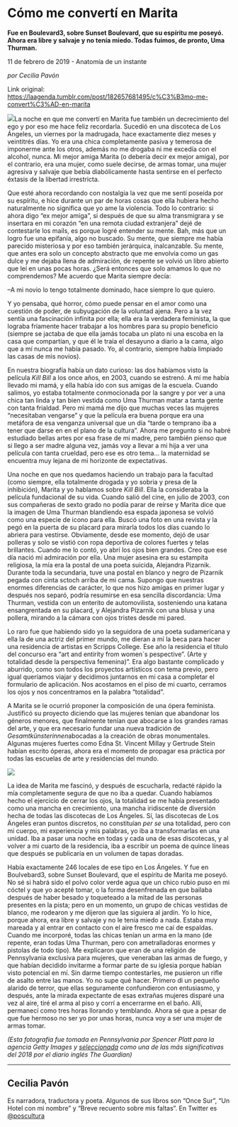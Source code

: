 # Cómo me convertí en Marita

**Fue en Boulevard3, sobre Sunset Boulevard, que su espíritu me poseyó. Ahora era libre y salvaje y no tenía miedo. Todas fuimos, de pronto, Uma Thurman.**

11 de febrero de 2019 - Anatomía de un instante

_por Cecilia Pavón_

Link original: https://laagenda.tumblr.com/post/182657681495/c%C3%B3mo-me-convert%C3%AD-en-marita

![](https://64.media.tumblr.com/67ca3ea374fb66f4d5f170d54f9b06ea/907fd512caa94cc6-fb/s500x750/731e94808638775b602252c2fc93d30c33fab509.jpg)La noche en que me convertí en Marita fue también un
decrecimiento del ego y por eso me hace feliz recordarla. Sucedió en una
discoteca de Los Ángeles, un viernes por la madrugada, hace exactamente diez
meses y veintitrés días. Yo era una chica completamente pasiva y temerosa de
imponerme ante los otros, además no me drogaba ni me excedía con el alcohol,
nunca. Mi mejor amiga Marita (o debería decir ex mejor amiga), por el contrario,
era una mujer, como suele decirse, de armas tomar, una mujer agresiva y salvaje
que bebía diabólicamente hasta sentirse en el perfecto éxtasis de la libertad
irrestricta.

Que
esté ahora recordando con nostalgia la vez que me sentí poseída por su
espíritu, e hice durante un par de horas cosas que ella hubiera hecho
naturalmente no significa que yo ame la violencia. Todo lo contrario: si ahora
digo “ex mejor amiga”, si después de que su alma transmigrara y se insertara en
mi corazón “en una remota ciudad extranjera” dejé de contestarle los mails, es
porque logré entender su mente. Bah, más que un logro fue una epifanía, algo no
buscado. Su mente, que siempre me había parecido misteriosa y por eso también
jerárquica, inalcanzable. Su mente, que antes era solo un concepto abstracto
que me envolvía como un gas dulce y me dejaba llena de admiración, de repente
se volvió un libro abierto que leí en unas pocas horas. ¿Será entonces que solo
amamos lo que no comprendemos? Me acuerdo que Marita siempre decía:



–A mi novio lo tengo totalmente dominado, hace
siempre lo que quiero.

Y yo pensaba, qué horror, cómo puede pensar en el
amor como una cuestión de poder, de subyugación de la voluntad ajena. Pero a la
vez sentía una fascinación infinita por ella; ella era la verdadera feminista,
la que lograba fríamente hacer trabajar a los hombres para su propio beneficio
(siempre se jactaba de que ella jamás tocaba un plato ni una escoba en la casa
que compartían, y que él le traía el desayuno a diario a la cama, algo que a mí
nunca me había pasado. Yo, al contrario, siempre había limpiado las casas de
mis novios). 

En nuestra biografía había un dato curioso: las
dos habíamos visto la película *Kill Bill* a los once años, en 2003, cuando se
estrenó. A mí me había llevado mi mamá, y ella había ido con sus amigas de la
escuela. Cuando salimos, yo estaba totalmente conmocionada por la sangre y por
ver a una chica tan linda y tan bien vestida como Uma Thurman matar a tanta
gente con tanta frialdad. Pero mi mamá me dijo que muchas veces las mujeres
“necesitaban vengarse” y que la película era buena porque era una metáfora de
esa venganza universal que un día “tarde o temprano iba a tener que darse en en
el plano de la cultura”. Ahora me pregunto si no habré estudiado bellas artes
por esa frase de mi madre, pero también pienso que si llego a ser madre
alguna vez, jamás voy a llevar a mi hija a ver una película con tanta crueldad,
pero ese es otro tema… la maternidad se encuentra muy lejana de mi horizonte de
expectativas. 

 Una noche
en que nos quedamos haciendo un trabajo para la facultad (como siempre, ella
totalmente drogada y yo sobria y presa de la inhibición), Marita y yo hablamos
sobre *Kill Bill*. Ella la consideraba la película fundacional de su vida.
Cuando salió del cine, en julio de 2003, con sus compañeras de sexto grado no
podía parar de reírse y Marita dice que la imagen de Uma Thurman blandiendo esa
espada japonesa se volvió como una especie de icono para ella. Buscó una foto
en una revista y la pegó en la puerta de su placard para mirarla todos los días
cuando lo abriera para vestirse. Obviamente, desde ese momento, dejó de usar
polleras y solo se vistió con ropa deportiva de colores fuertes y telas
brillantes. Cuando me lo contó, yo abrí los ojos bien grandes. Creo que ese día
nació mi admiración por ella. Una mujer asesina era su estampita religiosa, la
mía era la postal de una poeta suicida, Alejandra Pizarnik. Durante toda la
secundaria, tuve una postal en blanco y negro de Pizarnik pegada con cinta
sctoch arriba de mi cama. Supongo que nuestras enormes diferencias de carácter,
lo que nos hizo amigas en primer lugar y después nos separó, podría resumirse
en esa sencilla discordancia: Uma Thurman, vestida con un enterito de
automovilista, sosteniendo una katana ensangrentada en su placard, y Alejandra
Pizarnik con una blusa y una pollera, mirando a la cámara con ojos tristes
desde mi pared.

 Lo raro
fue que habiendo sido yo la seguidora de una poeta sudamericana y ella la de
una actriz del primer mundo, me dieran a mí la beca para hacer una residencia
de artistas en Scripps College. Ese año la residencia el título del concurso
era “art and entirity from women´s pespective”. (Arte y totalidad desde la
perspectiva femenina)”. Era algo bastante complicado y aburrido, como son todos
los proyectos artísticos con tema previo, pero igual queríamos viajar y
decidimos juntarnos en mi casa a completar el formulario de aplicación. Nos
acostamos en el piso de mi cuarto, cerramos los ojos y nos concentramos en la
palabra “totalidad”. 

A Marita se le ocurrió proponer la composición
de una ópera feminista. Justificó su proyecto diciendo que las mujeres tenían
que abandonar los géneros menores, que finalmente tenían que abocarse a los
grandes ramas del arte, y que era necesario fundar una nueva tradición de *Gesamtkünsterinnen*abocadas a la creación de obras monumentales. Algunas mujeres fuertes
como Edna St. Vincent Millay y Gertrude Stein habían escrito óperas, ahora era
el momento de propagar esa práctica por todas las escuelas de arte y
residencias del mundo. 

![](https://64.media.tumblr.com/67ca3ea374fb66f4d5f170d54f9b06ea/907fd512caa94cc6-fb/s500x750/731e94808638775b602252c2fc93d30c33fab509.jpg)

La idea de Marita me fascinó, y después de
escucharla, redacté rápido la mía completamente segura de que no iba a quedar.
Cuando habíamos hecho el ejercicio de cerrar los ojos, la totalidad se me había
presentado como una mancha en crecimiento, una mancha iridiscente de diversión hecha de todas las discotecas de Los Ángeles. Sí, las discotecas
de Los Ángeles eran puntos discretos, no constituían *per se* una totalidad, pero
con mi cuerpo, mi experiencia y mis palabras, yo iba a transformarlas en una
unidad. Iba a pasar una noche en todas y cada una de esas discotecas, y al
volver a mi cuarto de la residencia, iba a escribir un poema de quince líneas
que después se publicaría en un volumen de tapas doradas. 



Había exactamente 246 locales de ese tipo en Los
Ángeles. Y fue en Boulvebard3, sobre Sunset Boulevard, que el espíritu de
Marita me poseyó. No sé si habrá sido el polvo color verde agua que un chico
rubio puso en mi cóctel y que yo acepté tomar, o la forma desenfrenada en que
bailaba después de haber besado y toqueteado a la mitad de las personas
presentes en la pista; pero en un momento, un grupo de chicas vestidas de
blanco, me rodearon y me dijeron que las siguiera al jardín. Yo lo hice, porque
ahora, era libre y salvaje y no le tenía miedo a nada. Estaba muy mareada y al
entrar en contacto con el aire fresco me caí de espaldas. Cuando me incorporé,
todas las chicas tenían un arma en la mano (de repente, eran todas Uma Thurman,
pero con ametralladoras enormes y pistolas de todo tipo). Me explicaron que
eran de una religión de Pennsylvania exclusiva para mujeres, que veneraban las
armas de fuego, y que habían decidido invitarme a formar parte de su iglesia
porque habían visto potencial en mí. Sin darme tiempo contestarles, me pusieron
un rifle de asalto entre las manos. Yo no supe qué hacer. Primero di un pequeño
alarido de terror, que ellas seguramente confundieron con entusiasmo, y
después, ante la mirada expectante de esas extrañas mujeres disparé una vez al
aire, tiré el arma al piso y corrí a encerrarme en el baño. Allí, permanecí
como tres horas llorando y temblando. Ahora sé que a pesar de que fue hermoso
no ser yo por unas horas, nunca voy a ser una mujer de armas tomar.





*(Esta fotografía fue tomada en Pennsylvania por Spencer Platt para la agencia Getty Images y [seleccionada](https://www.theguardian.com/media/2018/dec/27/best-photographs-2018-and-stories-behind-them#img-16) como una de las más significativas del 2018 por el diario inglés The Guardian)*  
  


---

 Cecilia Pavón
--------------

 Es narradora, traductora y poeta. Algunos de sus libros son “Once Sur”, “Un Hotel con mi nombre” y “Breve recuento sobre mis faltas”. En Twitter es [@poscultura](https://twitter.com/poscultura) 


